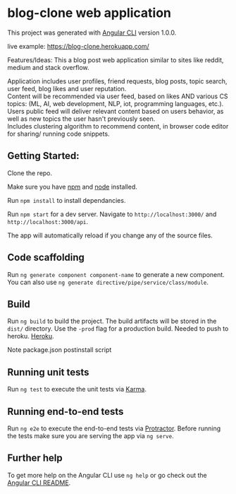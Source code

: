 # blog-clone web application

This project was generated with [Angular CLI](https://github.com/angular/angular-cli) version 1.0.0.

live example: https://blog-clone.herokuapp.com/


Features/Ideas:
This a blog post web application similar to sites like reddit, medium and stack overflow.

Application includes user profiles, friend requests, blog posts, topic search, user feed,
blog likes and user reputation.  
Content will be recommended via user feed, based on likes AND various CS topics: (ML, AI, web development, NLP, iot, programming languages, etc.).
Users public feed will deliver relevant content based on users behavior, as well as new topics the user hasn't previously seen. 	
Includes clustering algorithm to recommend content, in browser code editor for sharing/ running code snippets.

## Getting Started:
Clone the repo.

Make sure you have [npm](https://www.npmjs.com/) and [node](https://nodejs.org/en/) installed.

Run `npm install` to install dependancies.

Run `npm start` for a dev server. Navigate to `http://localhost:3000/` and `http://localhost:3000/api`.

The app will automatically reload if you change any of the source files.

## Code scaffolding

Run `ng generate component component-name` to generate a new component. You can also use `ng generate directive/pipe/service/class/module`.

## Build

Run `ng build` to build the project. The build artifacts will be stored in the `dist/` directory. Use the `-prod` flag for a production build. Needed to push to heroku. [Heroku](https://dashboard.heroku.com/).

Note package.json postinstall script

## Running unit tests

Run `ng test` to execute the unit tests via [Karma](https://karma-runner.github.io).

## Running end-to-end tests

Run `ng e2e` to execute the end-to-end tests via [Protractor](http://www.protractortest.org/).
Before running the tests make sure you are serving the app via `ng serve`.

## Further help

To get more help on the Angular CLI use `ng help` or go check out the [Angular CLI README](https://github.com/angular/angular-cli/blob/master/README.md).
